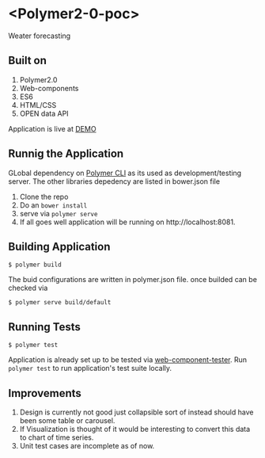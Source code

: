 # \<Polymer2-0-poc\>

Weater forecasting

## Built on 
1. Polymer2.0
2. Web-components
3. ES6
4. HTML/CSS
5. OPEN data API


Application is live at [DEMO](http://www.vinodlouis.com/demos/weather-forecast)
## Runnig the Application

GLobal dependency on [Polymer CLI](https://www.npmjs.com/package/polymer-cli) as its used as development/testing server. The other libraries depedency are listed in bower.json file

1. Clone the repo
2. Do an `bower install`
3. serve via `polymer serve`
4. If all goes well application will be running on http://localhost:8081.


## Building  Application

```
$ polymer build
```

The buid configurations are written in polymer.json file. once builded can be checked via 
```
$ polymer serve build/default
```

## Running Tests

```
$ polymer test
```

Application is already set up to be tested via [web-component-tester](https://github.com/Polymer/web-component-tester). Run `polymer test` to run application's test suite locally.


## Improvements

1. Design is currently not good just collapsible sort of instead should have been some table or carousel.
2. If Visualization is thought of it would be interesting to convert this data to chart of time series.
3. Unit test cases are incomplete as of now.
